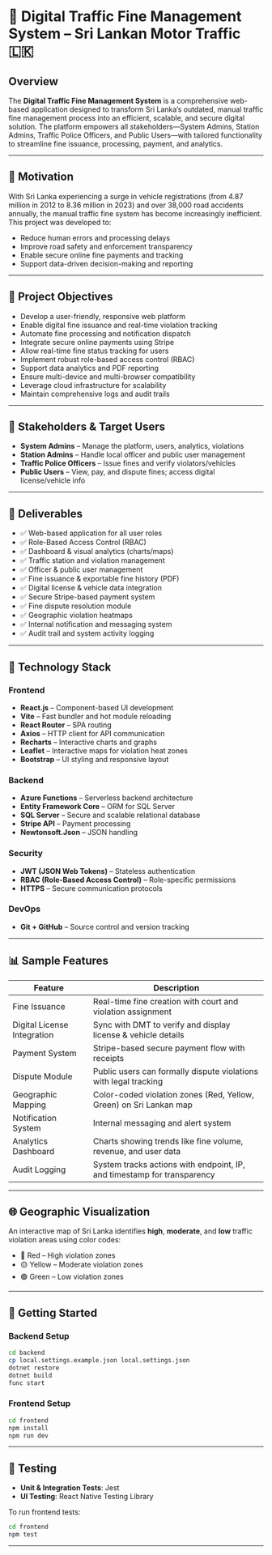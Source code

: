 # 🚦 Digital Traffic Fine Management System – Sri Lankan Motor Traffic 🇱🇰

## Overview

The **Digital Traffic Fine Management System** is a comprehensive web-based application designed to transform Sri Lanka’s outdated,
 manual traffic fine management process into an efficient, scalable, and secure digital solution. The platform empowers all stakeholders—System Admins, Station Admins, 
Traffic Police Officers, and Public Users—with tailored functionality to streamline fine issuance, processing, payment, and analytics.

---

## 📌 Motivation

With Sri Lanka experiencing a surge in vehicle registrations (from 4.87 million in 2012 to 8.36 million in 2023) and over 38,000 road accidents annually, 
the manual traffic fine system has become increasingly inefficient. 
This project was developed to:

- Reduce human errors and processing delays
- Improve road safety and enforcement transparency
- Enable secure online fine payments and tracking
- Support data-driven decision-making and reporting

---

## 🎯 Project Objectives

- Develop a user-friendly, responsive web platform
- Enable digital fine issuance and real-time violation tracking
- Automate fine processing and notification dispatch
- Integrate secure online payments using Stripe
- Allow real-time fine status tracking for users
- Implement robust role-based access control (RBAC)
- Support data analytics and PDF reporting
- Ensure multi-device and multi-browser compatibility
- Leverage cloud infrastructure for scalability
- Maintain comprehensive logs and audit trails

---

## 👥 Stakeholders & Target Users

- **System Admins** – Manage the platform, users, analytics, violations
- **Station Admins** – Handle local officer and public user management
- **Traffic Police Officers** – Issue fines and verify violators/vehicles
- **Public Users** – View, pay, and dispute fines; access digital license/vehicle info

---

## 🚀 Deliverables

- ✅ Web-based application for all user roles
- ✅ Role-Based Access Control (RBAC)
- ✅ Dashboard & visual analytics (charts/maps)
- ✅ Traffic station and violation management
- ✅ Officer & public user management
- ✅ Fine issuance & exportable fine history (PDF)
- ✅ Digital license & vehicle data integration
- ✅ Secure Stripe-based payment system
- ✅ Fine dispute resolution module
- ✅ Geographic violation heatmaps
- ✅ Internal notification and messaging system
- ✅ Audit trail and system activity logging

---

## 🧰 Technology Stack

### Frontend

- **React.js** – Component-based UI development
- **Vite** – Fast bundler and hot module reloading
- **React Router** – SPA routing
- **Axios** – HTTP client for API communication
- **Recharts** – Interactive charts and graphs
- **Leaflet** – Interactive maps for violation heat zones
- **Bootstrap** – UI styling and responsive layout

### Backend

- **Azure Functions** – Serverless backend architecture
- **Entity Framework Core** – ORM for SQL Server
- **SQL Server** – Secure and scalable relational database
- **Stripe API** – Payment processing
- **Newtonsoft.Json** – JSON handling

### Security

- **JWT (JSON Web Tokens)** – Stateless authentication
- **RBAC (Role-Based Access Control)** – Role-specific permissions
- **HTTPS** – Secure communication protocols

### DevOps

- **Git + GitHub** – Source control and version tracking

---

## 📊 Sample Features

| Feature                         | Description                                                                 |
|--------------------------------|-----------------------------------------------------------------------------|
| Fine Issuance                  | Real-time fine creation with court and violation assignment                 |
| Digital License Integration    | Sync with DMT to verify and display license & vehicle details              |
| Payment System                 | Stripe-based secure payment flow with receipts                             |
| Dispute Module                 | Public users can formally dispute violations with legal tracking           |
| Geographic Mapping             | Color-coded violation zones (Red, Yellow, Green) on Sri Lankan map         |
| Notification System            | Internal messaging and alert system                                        |
| Analytics Dashboard            | Charts showing trends like fine volume, revenue, and user data             |
| Audit Logging                  | System tracks actions with endpoint, IP, and timestamp for transparency    |

---

## 🌐 Geographic Visualization

An interactive map of Sri Lanka identifies **high**, **moderate**, and **low** traffic violation areas using color codes:
- 🔴 Red – High violation zones
- 🟡 Yellow – Moderate violation zones
- 🟢 Green – Low violation zones

---

## 🚀 Getting Started

### Backend Setup

```bash
cd backend
cp local.settings.example.json local.settings.json
dotnet restore
dotnet build
func start

```

### Frontend Setup

```bash
cd frontend
npm install
npm run dev
```

---

## 🧪 Testing

- **Unit & Integration Tests**: Jest  
- **UI Testing**: React Native Testing Library  

To run frontend tests:

```bash
cd frontend
npm test
```

---

